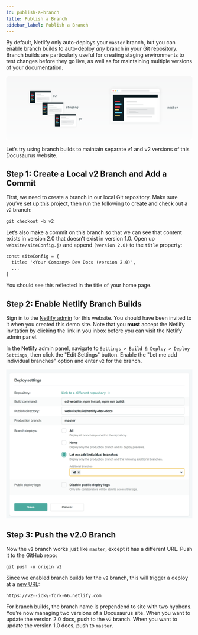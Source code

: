 ```yaml
---
id: publish-a-branch
title: Publish a Branch
sidebar_label: Publish a Branch
---
```


By default, Netlify only auto-deploys your `master` branch, but you can enable
branch builds to auto-deploy *any* branch in your Git repository. Branch builds
are particularly useful for creating staging environments to test changes
before they go live, as well as for maintaining multiple versions of your
documentation.

![](/docs/assets/publish-a-branch.svg)

Let’s try using branch builds to maintain separate v1 and v2 versions of this
Docusaurus website.


## Step 1: Create a Local v2 Branch and Add a Commit

First, we need to create a branch in our local Git repository. Make sure you’ve
[set up this project](/docs/getting-started), then run the following to
create and check out a `v2` branch:

    git checkout -b v2

Let’s also make a commit on this branch so that we can see that content exists
in version 2.0 that doesn’t exist in version 1.0. Open up
`website/siteConfig.js` and append `(version 2.0)` to the `title` property:

    const siteConfig = {
      title: '<Your Company> Dev Docs (version 2.0)',
      ...
    }

You should see this reflected in the title of your home page.


## Step 2: Enable Netlify Branch Builds

Sign in to the [Netlify
admin](https://app.netlify.com/sites/icky-fork-66/overview) for this
website. You should have been invited to it when you created this demo site.
Note that you **must** accept the Netlify invitation by clicking the link in
you inbox before you can visit the Netlify admin panel.

In the Netlify admin panel, navigate to `Settings > Build & Deploy > Deploy
Settings`, then click the "Edit Settings" button. Enable the "Let me add
individual branches" option and enter `v2` for the branch.

![](/docs/assets/enable-branch-builds.png)



## Step 3: Push the v2.0 Branch

Now the `v2` branch works just like `master`, except it has a different URL.
Push it to the GitHub repo:

    git push -u origin v2

Since we enabled branch builds for the `v2` branch, this will trigger a deploy
at a [new URL](https://v2--icky-fork-66.netlify.com):

    https://v2--icky-fork-66.netlify.com

For branch builds, the branch name is prependend to site with two hyphens.
You’re now managing two versions of a Docusaurus site. When you want to update
the version 2.0 docs, push to the `v2` branch. When you want to update the
version 1.0 docs, push to `master`.
